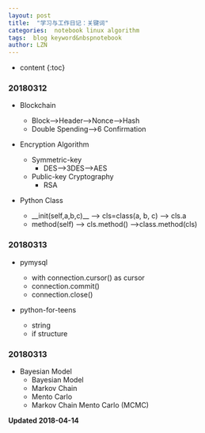 ```yaml
---
layout: post
title:  "学习与工作日记：关键词"
categories:  notebook linux algorithm
tags:  blog keyword&nbspnotebook
author: LZN
---
```


* content
{:toc}

### 20180312

* Blockchain
    * Block-->Header-->Nonce-->Hash
    * Double Spending-->6 Confirmation

* Encryption Algorithm
    * Symmetric-key
        * DES-->3DES-->AES
    * Public-key Cryptography
        * RSA

* Python Class
    * \_\_init(self,a,b,c)\_\_ --> cls=class(a, b, c) --> cls.a
    * method(self) --> cls.method() -->class.method(cls)


### 20180313

* pymysql
    * with connection.cursor() as cursor
    * connection.commit()
    * connection.close()

* python-for-teens
    * string
    * if structure

### 20180313

* Bayesian Model
    * Bayesian Model
    * Markov Chain
    * Mento Carlo
    * Markov Chain Mento Carlo (MCMC)

**Updated 2018-04-14**
